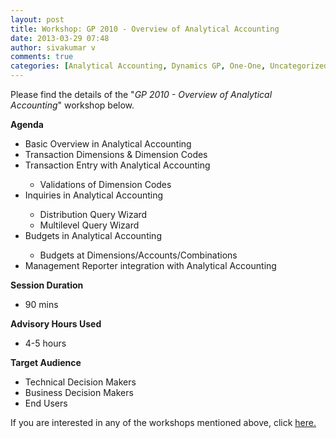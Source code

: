 ```yaml
---
layout: post
title: Workshop: GP 2010 - Overview of Analytical Accounting
date: 2013-03-29 07:48
author: sivakumar v
comments: true
categories: [Analytical Accounting, Dynamics GP, One-One, Uncategorized, Workshops]
---
```

<p>Please find the details of the "<em>GP 2010 - Overview of Analytical Accounting</em>" workshop below.<p><strong>Agenda</strong></p><ul>
<li>Basic Overview in Analytical Accounting</li>
<li>Transaction Dimensions &amp; Dimension Codes</li>
<li>Transaction Entry with Analytical Accounting</li>
<ul>
<li>Validations of Dimension Codes</li>
</ul>
<li>Inquiries in Analytical Accounting</li>
<ul>
<li>Distribution Query Wizard</li>
<li>Multilevel Query Wizard</li>
</ul>
<li>Budgets in Analytical Accounting</li>
<ul>
<li>Budgets at Dimensions/Accounts/Combinations</li>
</ul>
<li>Management Reporter integration with Analytical Accounting<strong></strong></li>
</ul><p><strong>Session Duration</strong></p><ul>
<li>90&nbsp;mins</li>
</ul><p><strong>Advisory Hours Used</strong></p><ul>
<li>4-5&nbsp;hours</li>
</ul><p><strong>Target Audience</strong></p><ul>
<li>Technical Decision Makers</li>
<li>Business Decision Makers</li>
<li>End Users</li>
</ul><p>If you are interested in any of the workshops mentioned above, click <a href="mailto:blog_ptsdynamics@microsoft.com?Subject=Dynamics%20GP%20Workshops%20-%20Registration&amp;Body=PLEASE%20FILL%20IN%20THE%20FOLLOWING%20DETAILS%0A%0AName%3A%0ACompany%20Name%3A%0APartner%20ID%3A%0AContact%20number%3A%0AEmail%20ID%3A%0AProducts%20interested%20in%3A%0ASessions%20interested%20in%3A">here.</a></p></p>

